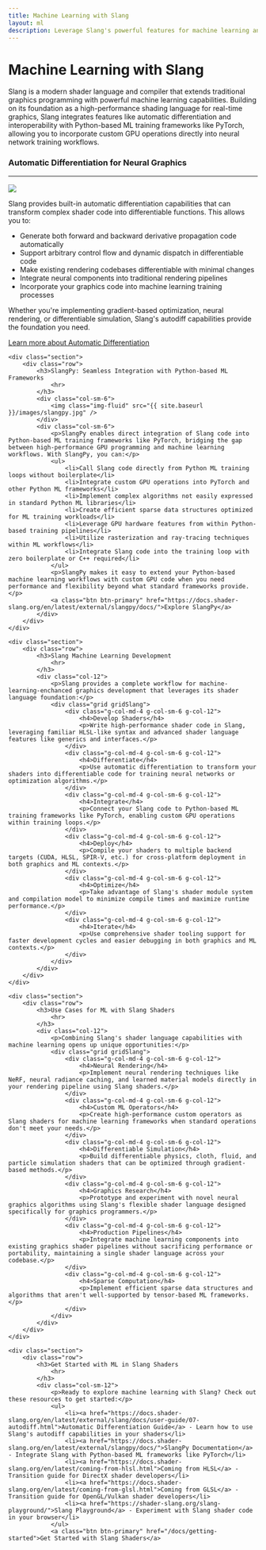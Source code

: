 ```yaml
---
title: Machine Learning with Slang
layout: ml
description: Leverage Slang's powerful features for machine learning and neural graphics applications
---
```


# Machine Learning with Slang

Slang is a modern shader language and compiler that extends traditional graphics programming with powerful machine learning capabilities. Building on its foundation as a high-performance shading language for real-time graphics, Slang integrates features like automatic differentiation and interoperability with Python-based ML training frameworks like PyTorch, allowing you to incorporate custom GPU operations directly into neural network training workflows.

<div class="container">
    <div class="section">
        <div class="row">
            <h3>Automatic Differentiation for Neural Graphics
                <hr>
            </h3>
            <div class="col-sm-6">
                <img class="img-fluid" src="{{ site.baseurl }}/images/autodiff.jpg" />
            </div>
            <div class="col-sm-6">
                <p>Slang provides built-in automatic differentiation capabilities that can transform complex shader code into differentiable functions. This allows you to:</p>
                <ul>
                    <li>Generate both forward and backward derivative propagation code automatically</li>
                    <li>Support arbitrary control flow and dynamic dispatch in differentiable code</li>
                    <li>Make existing rendering codebases differentiable with minimal changes</li>
                    <li>Integrate neural components into traditional rendering pipelines</li>
                    <li>Incorporate your graphics code into machine learning training processes</li>
                </ul>
                <p>Whether you're implementing gradient-based optimization, neural rendering, or differentiable simulation, Slang's autodiff capabilities provide the foundation you need.</p>
                <a class="btn btn-primary" href="https://docs.shader-slang.org/en/latest/external/slang/docs/user-guide/07-autodiff.html">Learn more about Automatic Differentiation</a>
            </div>
        </div>
    </div>

    <div class="section">
        <div class="row">
            <h3>SlangPy: Seamless Integration with Python-based ML Frameworks
                <hr>
            </h3>
            <div class="col-sm-6">
                <img class="img-fluid" src="{{ site.baseurl }}/images/slangpy.jpg" />
            </div>
            <div class="col-sm-6">
                <p>SlangPy enables direct integration of Slang code into Python-based ML training frameworks like PyTorch, bridging the gap between high-performance GPU programming and machine learning workflows. With SlangPy, you can:</p>
                <ul>
                    <li>Call Slang code directly from Python ML training loops without boilerplate</li>
                    <li>Integrate custom GPU operations into PyTorch and other Python ML frameworks</li>
                    <li>Implement complex algorithms not easily expressed in standard Python ML libraries</li>
                    <li>Create efficient sparse data structures optimized for ML training workloads</li>
                    <li>Leverage GPU hardware features from within Python-based training pipelines</li>
                    <li>Utilize rasterization and ray-tracing techniques within ML workflows</li>
                    <li>Integrate Slang code into the training loop with zero boilerplate or C++ required</li>
                </ul>
                <p>SlangPy makes it easy to extend your Python-based machine learning workflows with custom GPU code when you need performance and flexibility beyond what standard frameworks provide.</p>
                <a class="btn btn-primary" href="https://docs.shader-slang.org/en/latest/external/slangpy/docs/">Explore SlangPy</a>
            </div>
        </div>
    </div>

    <div class="section">
        <div class="row">
            <h3>Slang Machine Learning Development
                <hr>
            </h3>
            <div class="col-12">
                <p>Slang provides a complete workflow for machine-learning-enchanced graphics development that leverages its shader language foundation:</p>
                <div class="grid gridSlang">
                    <div class="g-col-md-4 g-col-sm-6 g-col-12">
                        <h4>Develop Shaders</h4>
                        <p>Write high-performance shader code in Slang, leveraging familiar HLSL-like syntax and advanced shader language features like generics and interfaces.</p>
                    </div>
                    <div class="g-col-md-4 g-col-sm-6 g-col-12">
                        <h4>Differentiate</h4>
                        <p>Use automatic differentiation to transform your shaders into differentiable code for training neural networks or optimization algorithms.</p>
                    </div>
                    <div class="g-col-md-4 g-col-sm-6 g-col-12">
                        <h4>Integrate</h4>
                        <p>Connect your Slang code to Python-based ML training frameworks like PyTorch, enabling custom GPU operations within training loops.</p>
                    </div>
                    <div class="g-col-md-4 g-col-sm-6 g-col-12">
                        <h4>Deploy</h4>
                        <p>Compile your shaders to multiple backend targets (CUDA, HLSL, SPIR-V, etc.) for cross-platform deployment in both graphics and ML contexts.</p>
                    </div>
                    <div class="g-col-md-4 g-col-sm-6 g-col-12">
                        <h4>Optimize</h4>
                        <p>Take advantage of Slang's shader module system and compilation model to minimize compile times and maximize runtime performance.</p>
                    </div>
                    <div class="g-col-md-4 g-col-sm-6 g-col-12">
                        <h4>Iterate</h4>
                        <p>Use comprehensive shader tooling support for faster development cycles and easier debugging in both graphics and ML contexts.</p>
                    </div>
                </div>
            </div>
        </div>
    </div>

    <div class="section">
        <div class="row">
            <h3>Use Cases for ML with Slang Shaders
                <hr>
            </h3>
            <div class="col-12">
                <p>Combining Slang's shader language capabilities with machine learning opens up unique opportunities:</p>
                <div class="grid gridSlang">
                    <div class="g-col-md-4 g-col-sm-6 g-col-12">
                        <h4>Neural Rendering</h4>
                        <p>Implement neural rendering techniques like NeRF, neural radiance caching, and learned material models directly in your rendering pipeline using Slang shaders.</p>
                    </div>
                    <div class="g-col-md-4 g-col-sm-6 g-col-12">
                        <h4>Custom ML Operators</h4>
                        <p>Create high-performance custom operators as Slang shaders for machine learning frameworks when standard operations don't meet your needs.</p>
                    </div>
                    <div class="g-col-md-4 g-col-sm-6 g-col-12">
                        <h4>Differentiable Simulation</h4>
                        <p>Build differentiable physics, cloth, fluid, and particle simulation shaders that can be optimized through gradient-based methods.</p>
                    </div>
                    <div class="g-col-md-4 g-col-sm-6 g-col-12">
                        <h4>Graphics Research</h4>
                        <p>Prototype and experiment with novel neural graphics algorithms using Slang's flexible shader language designed specifically for graphics programmers.</p>
                    </div>
                    <div class="g-col-md-4 g-col-sm-6 g-col-12">
                        <h4>Production Pipelines</h4>
                        <p>Integrate machine learning components into existing graphics shader pipelines without sacrificing performance or portability, maintaining a single shader language across your codebase.</p>
                    </div>
                    <div class="g-col-md-4 g-col-sm-6 g-col-12">
                        <h4>Sparse Computation</h4>
                        <p>Implement efficient sparse data structures and algorithms that aren't well-supported by tensor-based ML frameworks.</p>
                    </div>
                </div>
            </div>
        </div>
    </div>

    <div class="section">
        <div class="row">
            <h3>Get Started with ML in Slang Shaders
                <hr>
            </h3>
            <div class="col-sm-12">
                <p>Ready to explore machine learning with Slang? Check out these resources to get started:</p>
                <ul>
                    <li><a href="https://docs.shader-slang.org/en/latest/external/slang/docs/user-guide/07-autodiff.html">Automatic Differentiation Guide</a> - Learn how to use Slang's autodiff capabilities in your shaders</li>
                    <li><a href="https://docs.shader-slang.org/en/latest/external/slangpy/docs/">SlangPy Documentation</a> - Integrate Slang with Python-based ML frameworks like PyTorch</li>
                    <li><a href="https://docs.shader-slang.org/en/latest/coming-from-hlsl.html">Coming from HLSL</a> - Transition guide for DirectX shader developers</li>
                    <li><a href="https://docs.shader-slang.org/en/latest/coming-from-glsl.html">Coming from GLSL</a> - Transition guide for OpenGL/Vulkan shader developers</li>
                    <li><a href="https://shader-slang.org/slang-playground/">Slang Playground</a> - Experiment with Slang shader code in your browser</li>
                </ul>
                <a class="btn btn-primary" href="/docs/getting-started">Get Started with Slang Shaders</a>